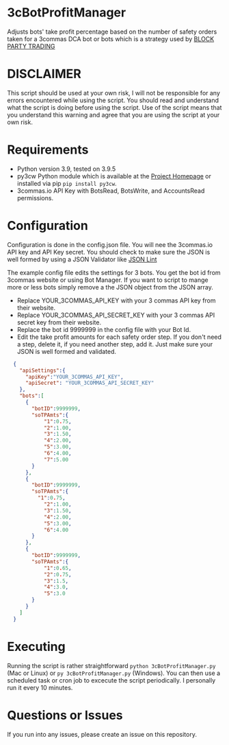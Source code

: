 # 3cBotProfitManager
Adjusts bots' take profit percentage based on the number of safety orders taken for a 3commas DCA bot or bots which is a strategy used by [BLOCK PARTY TRADING](https://www.blockpartytrading.com/)

# DISCLAIMER
This script should be used at your own risk, I will not be responsible for any errors encountered while using the script. You should read and understand what the script is doing before using the script.  Use of the script means that you understand this warning and agree that you are using the script at your own risk.

# Requirements
* Python version 3.9, tested on 3.9.5
* py3cw Python module which is available at the [Project Homepage](https://github.com/bogdanteodoru/py3cw) or installed via pip `pip install py3cw`.
* 3commas.io API Key with BotsRead, BotsWrite, and AccountsRead permissions. 

# Configuration
Configuration is done in the config.json file.  You will nee the 3commas.io API key and API Key secret. You should check to make sure the JSON is well formed by using a JSON Validator like [JSON Lint](https://jsonlint.com/)

The example config file edits the settings for 3 bots. You get the bot id from 3commas website or using Bot Manager.  If you want to script to mange more or less bots simply remove a the JSON object from the JSON array.

* Replace YOUR_3COMMAS_API_KEY with your 3 commas API key from their website. 
* Replace YOUR_3COMMAS_API_SECRET_KEY with your 3 commas API secret key from their website. 
* Replace the bot id 9999999 in the config file with your Bot Id. 
* Edit the take profit amounts for each safety order step.  If you don't need a step, delete it, if you need another step, add it.  Just make sure your JSON is well formed and validated. 

```json
  {
    "apiSettings":{
      "apiKey":"YOUR_3COMMAS_API_KEY", 
      "apiSecret": "YOUR_3COMMAS_API_SECRET_KEY"
    },
    "bots":[
      {
        "botID":9999999,
        "soTPAmts":{
            "1":0.75,
            "2":1.00,
            "3":1.50,
            "4":2.00,
            "5":3.00,
            "6":4.00, 
            "7":5.00
        }
      }, 
      {
        "botID":9999999,
        "soTPAmts":{
          "1":0.75,
            "2":1.00,
            "3":1.50,
            "4":2.00,
            "5":3.00,
            "6":4.00
        }
      },
      {
        "botID":9999999, 
        "soTPAmts":{
            "1":0.65,
            "2":0.75,
            "3":1.5,
            "4":3.0,
            "5":3.0
        }
      }
    ]
  }
```

# Executing
Running the script is rather straightforward `python 3cBotProfitManager.py` (Mac or Linux) or `py 3cBotProfitManager.py` (Windows).  You can then use a scheduled task or cron job to excecute the script periodically. I personally run it every 10 minutes.  

# Questions or Issues
If you run into any issues, please create an issue on this repository.
